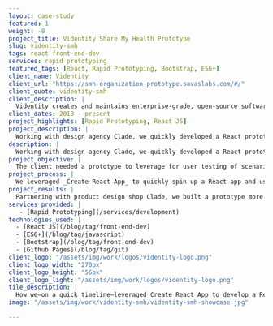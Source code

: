```yaml
---
layout: case-study
featured: 1
weight: -8
project_title: Videntity Share My Health Prototype
slug: videntity-smh
tags: react front-end-dev
services: rapid prototyping
featured_tags: [React, Rapid Prototyping, Bootstrap, ES6+]
client_name: Videntity
client_url: "https://smh-organization-prototype.savaslabs.com/#/"
client_quote: videntity-smh
client_description: |
  Videntity creates and maintains enterprise-grade, open-source software solutions for health care and beyond. They specialize in supporting and customizing tools like OAuth2, Open ID Connect, and HL7 FHIR.
client_dates: 2018 - present
project_highlights: [Rapid Prototyping, React JS]
project_description: |
  Working with design agency Clade, we quickly developed a React prototype for client Videntity. The lean application was used for quick and effective user testing and to gain stakeholder interest. The three week sprint proved to be essential in the product roadmap and left Videntity with a reusable and scalable code base.
description: |
  Working with design agency Clade, we quickly developed a React prototype for client Videntity. The lean application was used for quick and effective user testing and to gain stakeholder interest. The three week sprint proved to be essential in the product roadmap and left Videntity with a reusable and scalable code base.
project_objective: |
  The client needed a prototype to leverage for user testing of scenarios involving a complex member approval process. So we set out to build a prototype that felt real for the user during testing and one that demonstrated to product stakeholders the power of the eventual product. Within a quick timeline, we aimed to deliver prototype code that the client could reuse on the final product.
project_process: |
  We leveraged _Create React App_ to quickly spin up a React app and used session storage to store variables for things like mimicking authentication and stepping through the member approval process. Keeping our code modular, we were able to ensure that components easily translated to the eventual Django app. We utilized modular styles, and react-bootstrap so that SCSS code could be reused as-is. We were also able to ensure that the prototype met accessibility standards, making the code even more reusable.
project_results: |
  Partnering with product design shop Clade, we built a prototype more functional and realistic than the client expected given the short two-week sprint. We delivered organized, modular, and maintainable code for use in the final application. In the end, the client was happy, and we exceeded their expectations.
services_provided: |
   - [Rapid Prototyping](/services/development)
technologies_used: |
  - [React JS](/blog/tag/front-end-dev)
  - [ES6+](/blog/tag/javascript)
  - [Bootstrap](/blog/tag/front-end-dev)
  - [Github Pages](/blog/tag/git)
client_logo: "/assets/img/work/logos/videntity-logo.png"
client_logo_width: "270px"
client_logo_height: "56px"
client_logo_light: "/assets/img/work/logos/videntity-logo.png"
tile_description: |
  How we—on a quick timeline—leveraged Create React App to develop a React prototype for user testing of scenarios involving a complex member approval process where the code could be later used for the final product.
image: "/assets/img/work/videntity-smh/videntity-smh-showcase.jpg"

---
```

